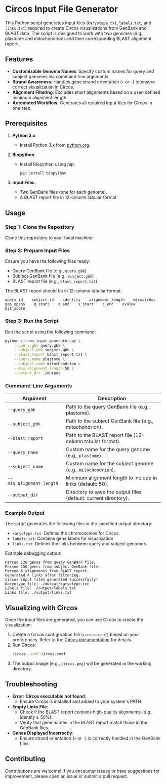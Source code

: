 # Circos Input File Generator

This Python script generates input files (`karyotype.txt`, `labels.txt`, and `links.txt`) required to create Circos visualizations from GenBank and BLAST data. The script is designed to work with two genomes (e.g., plastome and mitochondrion) and their corresponding BLAST alignment report.

## Features

- **Customizable Genome Names**: Specify custom names for query and subject genomes via command-line arguments.
- **Strand Awareness**: Handles gene strand orientation (`+` or `-`) to ensure correct visualization in Circos.
- **Alignment Filtering**: Excludes short alignments based on a user-defined minimum alignment length.
- **Automated Workflow**: Generates all required input files for Circos in one step.

## Prerequisites

1. **Python 3.x**:
   - Install Python 3.x from [python.org](https://www.python.org/).

2. **Biopython**:
   - Install Biopython using pip:
     ```bash
     pip install biopython
     ```
3. **Input Files**:
   - Two GenBank files (one for each genome).
   - A BLAST report file in 12-column tabular format.

## Usage

### Step 1: Clone the Repository
Clone this repository to your local machine:

### Step 2: Prepare Input Files
Ensure you have the following files ready:
- Query GenBank file (e.g., `query.gbk`)
- Subject GenBank file (e.g., `subject.gbk`)
- BLAST report file (e.g., `blast_report.txt`)

The BLAST report should be in 12-column tabular format:
```
query_id    subject_id    identity    alignment_length    mismatches    gap_opens    q_start    q_end    s_start    s_end    evalue    bit_score
```

### Step 3: Run the Script
Run the script using the following command:
```bash
python circos_input_generator.py \
    --query_gbk query.gbk \
    --subject_gbk subject.gbk \
    --blast_report blast_report.txt \
    --query_name plastome \
    --subject_name mitochondrion \
    --min_alignment_length 50 \
    --output_dir ./output
```

### Command-Line Arguments
| Argument               | Description                                                                 |
|------------------------|-----------------------------------------------------------------------------|
| `--query_gbk`          | Path to the query GenBank file (e.g., plastome).                           |
| `--subject_gbk`        | Path to the subject GenBank file (e.g., mitochondrion).                    |
| `--blast_report`       | Path to the BLAST report file (12-column tabular format).                  |
| `--query_name`         | Custom name for the query genome (e.g., `plastome`).                      |
| `--subject_name`       | Custom name for the subject genome (e.g., `mitochondrion`).               |
| `--min_alignment_length` | Minimum alignment length to include in links (default: 50).             |
| `--output_dir`         | Directory to save the output files (default: current directory).          |

### Example Output
The script generates the following files in the specified output directory:
- `karyotype.txt`: Defines the chromosomes for Circos.
- `labels.txt`: Contains gene labels for visualization.
- `links.txt`: Defines the links between query and subject genomes.

Example debugging output:
```
Parsed 120 genes from query GenBank file.
Parsed 150 genes from subject GenBank file.
Parsed 6 alignments from BLAST report.
Generated 4 links after filtering.
Circos input files generated successfully!
Karyotype file: ./output/karyotype.txt
Labels file: ./output/labels.txt
Links file: ./output/links.txt
```

## Visualizing with Circos

Once the input files are generated, you can use Circos to create the visualization:

1. Create a Circos configuration file (`circos.conf`) based on your preferences. Refer to the [Circos documentation](http://circos.ca/documentation/) for details.
2. Run Circos:
   ```bash
   circos -conf circos.conf
   ```
3. The output image (e.g., `circos.png`) will be generated in the working directory.

## Troubleshooting

- **Error: Circos executable not found**:
  - Ensure Circos is installed and added to your system's PATH.
- **Empty Links File**:
  - Check if the BLAST report contains high-quality alignments (e.g., identity ≥ 50%).
  - Verify that gene names in the BLAST report match those in the GenBank files.
- **Genes Displayed Incorrectly**:
  - Ensure strand orientation (`+` or `-`) is correctly handled in the GenBank files.

## Contributing

Contributions are welcome! If you encounter issues or have suggestions for improvement, please open an issue or submit a pull request.
